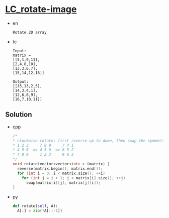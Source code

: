 # [LC_rotate-image](https://leetcode.com/problems/rotate-image)

* en

  ```en
  Rotate 2D array
  ```

* tc

  ```tc
  Input:
  matrix =
  [[5,1,9,11],
  [2,4,8,10],
  [13,3,6,7],
  [15,14,12,16]]

  Output:
  [[15,13,2,5],
  [14,3,4,1],
  [12,6,8,9],
  [16,7,10,11]]
  ```

## Solution

* cpp

  ```cpp
  /*
  * clockwise rotate: first reverse up to down, then swap the symmetry
  * 1 2 3     7 8 9     7 4 1
  * 4 5 6  => 4 5 6  => 8 5 2
  * 7 8 9     1 2 3     9 6 3
  */
  void rotate(vector<vector<int> > &matrix) {
    reverse(matrix.begin(), matrix.end());
    for (int i = 0; i < matrix.size(); ++i)
      for (int j = i + 1; j < matrix[i].size(); ++j)
        swap(matrix[i][j], matrix[j][i]);
  }
  ```

* py

  ```py
  def rotate(self, A):
    A[:] = zip(*A[::-1])
  ```
